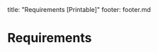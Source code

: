 <frontmatter>
title: "Requirements [Printable]"
footer: footer.md
</frontmatter>

<link rel="stylesheet" href="{{baseUrl}}/css/textbook.css">

<div class="website-content">

<div id="main">

# Requirements

<include src="introduction/unit-inParent-asFlat-print.md" boilerplate />
<include src="nonFunctionalRequirements/unit-inParent-asFlat-print.md" boilerplate />
<include src="prioritizing/unit-inParent-asFlat-print.md" boilerplate />
<include src="quality/unit-inParent-asFlat-print.md" boilerplate />

</div>

</div>
